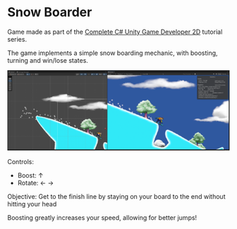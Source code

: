 # Snow Boarder

Game made as part of the [Complete C# Unity Game Developer 2D](https://www.udemy.com/course/unitycourse/?couponCode=24T4MT90924B) tutorial series.

The game implements a simple snow boarding mechanic, with boosting, turning and win/lose states.

![SnowBoarder.png](SnowBoarder.png)

Controls:
 - Boost: ↑
 - Rotate: ← →

Objective: Get to the finish line by staying on your board to the end without hitting your head

Boosting greatly increases your speed, allowing for better jumps!
